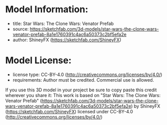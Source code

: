 # Model Information:
* title:	Star Wars: The Clone Wars: Venator Prefab
* source:	https://sketchfab.com/3d-models/star-wars-the-clone-wars-venator-prefab-8a1e1760391c4ac6a50373c2bf5efa2e
* author:	ShineyFX (https://sketchfab.com/ShineyFX)

# Model License:
* license type:	CC-BY-4.0 (http://creativecommons.org/licenses/by/4.0/)
* requirements:	Author must be credited. Commercial use is allowed.

If you use this 3D model in your project be sure to copy paste this credit wherever you share it:
This work is based on "Star Wars: The Clone Wars: Venator Prefab" (https://sketchfab.com/3d-models/star-wars-the-clone-wars-venator-prefab-8a1e1760391c4ac6a50373c2bf5efa2e) by ShineyFX (https://sketchfab.com/ShineyFX) licensed under CC-BY-4.0 (http://creativecommons.org/licenses/by/4.0/)
